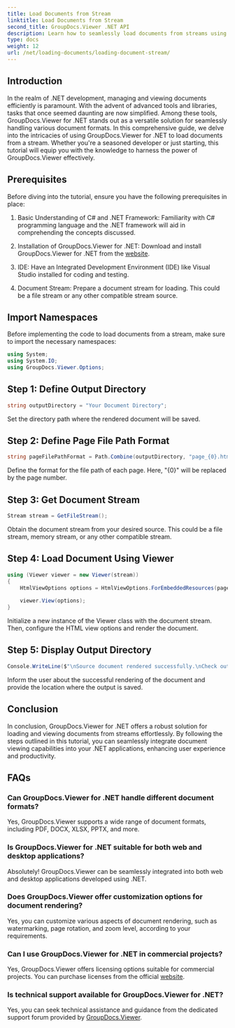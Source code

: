 ```yaml
---
title: Load Documents from Stream
linktitle: Load Documents from Stream
second_title: GroupDocs.Viewer .NET API
description: Learn how to seamlessly load documents from streams using GroupDocs.Viewer for .NET. Enhance your .NET applications with powerful document viewing capabilities.
type: docs
weight: 12
url: /net/loading-documents/loading-document-stream/
---
```

## Introduction
In the realm of .NET development, managing and viewing documents efficiently is paramount. With the advent of advanced tools and libraries, tasks that once seemed daunting are now simplified. Among these tools, GroupDocs.Viewer for .NET stands out as a versatile solution for seamlessly handling various document formats. In this comprehensive guide, we delve into the intricacies of using GroupDocs.Viewer for .NET to load documents from a stream. Whether you're a seasoned developer or just starting, this tutorial will equip you with the knowledge to harness the power of GroupDocs.Viewer effectively.
## Prerequisites
Before diving into the tutorial, ensure you have the following prerequisites in place:
1. Basic Understanding of C# and .NET Framework: Familiarity with C# programming language and the .NET framework will aid in comprehending the concepts discussed.
   
2. Installation of GroupDocs.Viewer for .NET: Download and install GroupDocs.Viewer for .NET from the [website](https://releases.groupdocs.com/viewer/net/).
3. IDE: Have an Integrated Development Environment (IDE) like Visual Studio installed for coding and testing.
4. Document Stream: Prepare a document stream for loading. This could be a file stream or any other compatible stream source.

## Import Namespaces
Before implementing the code to load documents from a stream, make sure to import the necessary namespaces:
```csharp
using System;
using System.IO;
using GroupDocs.Viewer.Options;
```
## Step 1: Define Output Directory
```csharp
string outputDirectory = "Your Document Directory";
```
Set the directory path where the rendered document will be saved.
## Step 2: Define Page File Path Format
```csharp
string pageFilePathFormat = Path.Combine(outputDirectory, "page_{0}.html");
```
Define the format for the file path of each page. Here, "{0}" will be replaced by the page number.
## Step 3: Get Document Stream
```csharp
Stream stream = GetFileStream();
```
Obtain the document stream from your desired source. This could be a file stream, memory stream, or any other compatible stream.
## Step 4: Load Document Using Viewer
```csharp
using (Viewer viewer = new Viewer(stream)) 
{
    HtmlViewOptions options = HtmlViewOptions.ForEmbeddedResources(pageFilePathFormat);
    
    viewer.View(options);
}
```
Initialize a new instance of the Viewer class with the document stream. Then, configure the HTML view options and render the document.
## Step 5: Display Output Directory
```csharp
Console.WriteLine($"\nSource document rendered successfully.\nCheck output in {outputDirectory}.");
```
Inform the user about the successful rendering of the document and provide the location where the output is saved.

## Conclusion
In conclusion, GroupDocs.Viewer for .NET offers a robust solution for loading and viewing documents from streams effortlessly. By following the steps outlined in this tutorial, you can seamlessly integrate document viewing capabilities into your .NET applications, enhancing user experience and productivity.
## FAQs
### Can GroupDocs.Viewer for .NET handle different document formats?
Yes, GroupDocs.Viewer supports a wide range of document formats, including PDF, DOCX, XLSX, PPTX, and more.
### Is GroupDocs.Viewer for .NET suitable for both web and desktop applications?
Absolutely! GroupDocs.Viewer can be seamlessly integrated into both web and desktop applications developed using .NET.
### Does GroupDocs.Viewer offer customization options for document rendering?
Yes, you can customize various aspects of document rendering, such as watermarking, page rotation, and zoom level, according to your requirements.
### Can I use GroupDocs.Viewer for .NET in commercial projects?
Yes, GroupDocs.Viewer offers licensing options suitable for commercial projects. You can purchase licenses from the official [website](https://purchase.groupdocs.com/temporary-license/).
### Is technical support available for GroupDocs.Viewer for .NET?
Yes, you can seek technical assistance and guidance from the dedicated support forum provided by [GroupDocs.Viewer](https://forum.groupdocs.com/c/viewer/9).
